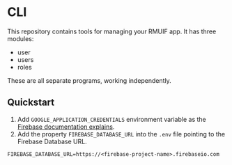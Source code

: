 # CLI

This repository contains tools for managing your RMUIF app. It has three modules:

- user
- users
- roles

These are all separate programs, working independently.

## Quickstart
1. Add `GOOGLE_APPLICATION_CREDENTIALS` environment variable as the [Firebase documentation explains](https://firebase.google.com/docs/admin/setup#initialize-sdk).
2. Add the property `FIREBASE_DATABASE_URL` into the `.env` file pointing to the Firebase Database URL.
  ```
  FIREBASE_DATABASE_URL=https://<firebase-project-name>.firebaseio.com
  ```
